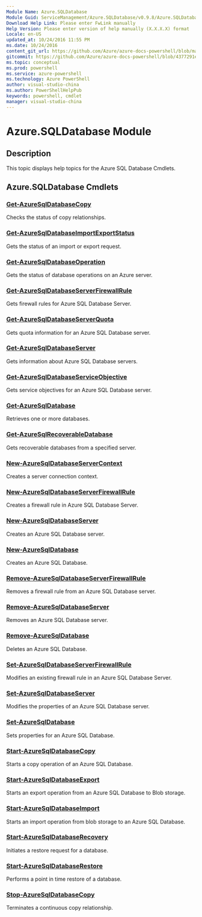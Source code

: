 ```yaml
---
Module Name: Azure.SQLDatabase
Module Guid: ServiceManagement/Azure.SQLDatabase/v0.9.8/Azure.SQLDatabase.md
Download Help Link: Please enter FwLink manually
Help Version: Please enter version of help manually (X.X.X.X) format
Locale: en-US
updated_at: 10/24/2016 11:55 PM
ms.date: 10/24/2016
content_git_url: https://github.com/Azure/azure-docs-powershell/blob/master/azureps-cmdlets-docs/ServiceManagement/Azure.SQLDatabase/v0.9.8/Azure.SQLDatabase.md
gitcommit: https://github.com/Azure/azure-docs-powershell/blob/4377291ee360e58e2c1c5d644155daf6a0279055/azureps-cmdlets-docs/ServiceManagement/Azure.SQLDatabase/v0.9.8/Azure.SQLDatabase.md
ms.topic: conceptual
ms.prod: powershell
ms.service: azure-powershell
ms.technology: Azure PowerShell
author: visual-studio-china
ms.author: PowerShellHelpPub
keywords: powershell, cmdlet
manager: visual-studio-china
---
```


# Azure.SQLDatabase Module
## Description
This topic displays help topics for the Azure SQL Database Cmdlets. 

## Azure.SQLDatabase Cmdlets
### [Get-AzureSqlDatabaseCopy](./Get-AzureSqlDatabaseCopy.md)
Checks the status of copy relationships.


### [Get-AzureSqlDatabaseImportExportStatus](./Get-AzureSqlDatabaseImportExportStatus.md)
Gets the status of an import or export request.


### [Get-AzureSqlDatabaseOperation](./Get-AzureSqlDatabaseOperation.md)
Gets the status of database operations on an Azure server.


### [Get-AzureSqlDatabaseServerFirewallRule](./Get-AzureSqlDatabaseServerFirewallRule.md)
Gets firewall rules for Azure SQL Database Server.


### [Get-AzureSqlDatabaseServerQuota](./Get-AzureSqlDatabaseServerQuota.md)
Gets quota information for an Azure SQL Database server.


### [Get-AzureSqlDatabaseServer](./Get-AzureSqlDatabaseServer.md)
Gets information about Azure SQL Database servers.


### [Get-AzureSqlDatabaseServiceObjective](./Get-AzureSqlDatabaseServiceObjective.md)
Gets service objectives for an Azure SQL Database server.


### [Get-AzureSqlDatabase](./Get-AzureSqlDatabase.md)
Retrieves one or more databases.


### [Get-AzureSqlRecoverableDatabase](./Get-AzureSqlRecoverableDatabase.md)
Gets recoverable databases from a specified server.


### [New-AzureSqlDatabaseServerContext](./New-AzureSqlDatabaseServerContext.md)
Creates a server connection context.


### [New-AzureSqlDatabaseServerFirewallRule](./New-AzureSqlDatabaseServerFirewallRule.md)
Creates a firewall rule in Azure SQL Database Server.


### [New-AzureSqlDatabaseServer](./New-AzureSqlDatabaseServer.md)
Creates an Azure SQL Database server.


### [New-AzureSqlDatabase](./New-AzureSqlDatabase.md)
Creates an Azure SQL Database.


### [Remove-AzureSqlDatabaseServerFirewallRule](./Remove-AzureSqlDatabaseServerFirewallRule.md)
Removes a firewall rule from an Azure SQL Database server.


### [Remove-AzureSqlDatabaseServer](./Remove-AzureSqlDatabaseServer.md)
Removes an Azure SQL Database server.


### [Remove-AzureSqlDatabase](./Remove-AzureSqlDatabase.md)
Deletes an Azure SQL Database.


### [Set-AzureSqlDatabaseServerFirewallRule](./Set-AzureSqlDatabaseServerFirewallRule.md)
Modifies an existing firewall rule in an Azure SQL Database Server.


### [Set-AzureSqlDatabaseServer](./Set-AzureSqlDatabaseServer.md)
Modifies the properties of an Azure SQL Database server.


### [Set-AzureSqlDatabase](./Set-AzureSqlDatabase.md)
Sets properties for an Azure SQL Database.


### [Start-AzureSqlDatabaseCopy](./Start-AzureSqlDatabaseCopy.md)
Starts a copy operation of an Azure SQL Database.


### [Start-AzureSqlDatabaseExport](./Start-AzureSqlDatabaseExport.md)
Starts an export operation from an Azure SQL Database to Blob storage.


### [Start-AzureSqlDatabaseImport](./Start-AzureSqlDatabaseImport.md)
Starts an import operation from blob storage to an Azure SQL Database.


### [Start-AzureSqlDatabaseRecovery](./Start-AzureSqlDatabaseRecovery.md)
Initiates a restore request for a database.


### [Start-AzureSqlDatabaseRestore](./Start-AzureSqlDatabaseRestore.md)
Performs a point in time restore of a database.


### [Stop-AzureSqlDatabaseCopy](./Stop-AzureSqlDatabaseCopy.md)
Terminates a continuous copy relationship.



